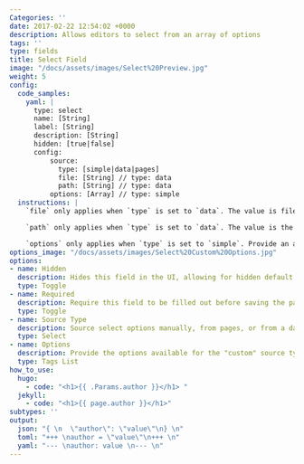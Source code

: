 ```yaml
---
Categories: ''
date: 2017-02-22 12:54:02 +0000
description: Allows editors to select from an array of options 
tags: ''
type: fields
title: Select Field
image: "/docs/assets/images/Select%20Preview.jpg"
weight: 5
config:
  code_samples:
    yaml: |
      type: select
      name: [String]
      label: [String]
      description: [String] 
      hidden: [true|false]
      config:
          source:
            type: [simple|data|pages]
            file: [String] // type: data
            path: [String] // type: data
          options: [Array] // type: simple
  instructions: |
    `file` only applies when `type` is set to `data`. The value is filename of the data file desired. If the data file is inside a subdirectory, include the path as well.

    `path` only applies when `type` is set to `data`. The value is the key in the data file to pull values from.

    `options` only applies when `type` is set to `simple`. Provide an array of string values.
options_image: "/docs/assets/images/Select%20Custom%20Options.jpg"
options:
- name: Hidden
  description: Hides this field in the UI, allowing for hidden default values.
  type: Toggle
- name: Required
  description: Require this field to be filled out before saving the page.
  type: Toggle
- name: Source Type
  description: Source select options manually, from pages, or from a data file.
  type: Select
- name: Options
  description: Provide the options available for the "custom" source type.
  type: Tags List
how_to_use:
  hugo: 
    - code: "<h1>{{ .Params.author }}</h1> "
  jekyll: 
    - code: "<h1>{{ page.author }}</h1>"
subtypes: ''
output:
  json: "{ \n  \"author\": \"value\"\n} \n"
  toml: "+++ \nauthor = \"value\"\n+++ \n"
  yaml: "--- \nauthor: value \n--- \n"
---
```

